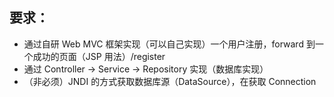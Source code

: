 ## 要求：
* 通过自研 Web MVC 框架实现（可以自己实现）一个用户注册，forward 到一个成功的页面（JSP 用法）/register
* 通过 Controller -> Service -> Repository 实现（数据库实现）
* （非必须）JNDI 的方式获取数据库源（DataSource），在获取 Connection
